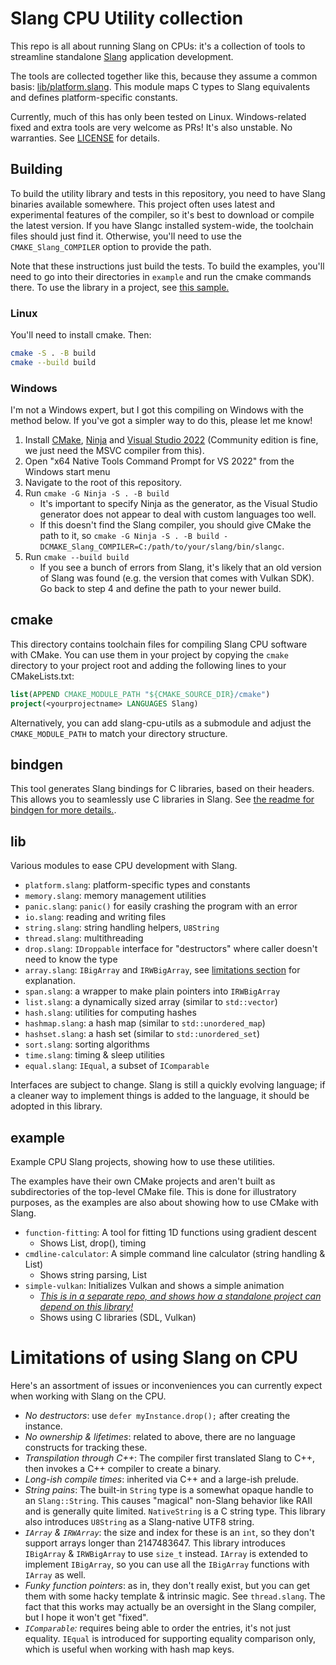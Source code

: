Slang CPU Utility collection
============================

This repo is all about running Slang on CPUs: it's a collection of tools to
streamline standalone [Slang](https://github.com/shader-slang/slang) application
development.

The tools are collected together like this, because they assume a common basis:
[lib/platform.slang](`platform.slang`). This module maps C types to Slang
equivalents and defines platform-specific constants.

Currently, much of this has only been tested on Linux. Windows-related fixed and
extra tools are very welcome as PRs! It's also unstable. No warranties. See
[LICENSE](LICENSE) for details.

## Building

To build the utility library and tests in this repository, you need to have Slang binaries available somewhere.
This project often uses latest and experimental features of the compiler, so it's best to download or compile the latest version.
If you have Slangc installed system-wide, the toolchain files should just find it.
Otherwise, you'll need to use the `CMAKE_Slang_COMPILER` option to provide the path.

Note that these instructions just build the tests. To build the examples, you'll
need to go into their directories in `example` and run the cmake commands there.
To use the library in a project, see [this sample.](https://github.com/juliusikkala/slang-simple-vulkan)

### Linux

You'll need to install cmake. Then:

```sh
cmake -S . -B build
cmake --build build
```

### Windows

I'm not a Windows expert, but I got this compiling on Windows with the method below. If you've got a simpler way to do this, please let me know!

1. Install [CMake](https://cmake.org), [Ninja](https://ninja-build.org) and [Visual Studio 2022](https://visualstudio.microsoft.com/vs/) (Community edition is fine, we just need the MSVC compiler from this).
2. Open "x64 Native Tools Command Prompt for VS 2022" from the Windows start menu
3. Navigate to the root of this repository.
4. Run `cmake -G Ninja -S . -B build` 
    - It's important to specify Ninja as the generator, as the Visual Studio generator does not appear to deal with custom languages too well.
    - If this doesn't find the Slang compiler, you should give CMake the path to it, so `cmake -G Ninja -S . -B build -DCMAKE_Slang_COMPILER=C:/path/to/your/slang/bin/slangc`.
5. Run `cmake --build build`
    - If you see a bunch of errors from Slang, it's likely that an old version of Slang was found (e.g. the version that comes with Vulkan SDK). Go back to step 4 and define the path to your newer build.

## cmake

This directory contains toolchain files for compiling Slang CPU software with
CMake. You can use them in your project by copying the `cmake` directory to your
project root and adding the following lines to your CMakeLists.txt:

```cmake
list(APPEND CMAKE_MODULE_PATH "${CMAKE_SOURCE_DIR}/cmake")
project(<yourprojectname> LANGUAGES Slang)
```

Alternatively, you can add slang-cpu-utils as a submodule and adjust the
`CMAKE_MODULE_PATH` to match your directory structure.

## bindgen

This tool generates Slang bindings for C libraries, based on their headers. This
allows you to seamlessly use C libraries in Slang. See [the readme for bindgen
for more details.](bindgen/README.md).

## lib

Various modules to ease CPU development with Slang.

* `platform.slang`: platform-specific types and constants
* `memory.slang`: memory management utilities
* `panic.slang`: `panic()` for easily crashing the program with an error
* `io.slang`: reading and writing files
* `string.slang`: string handling helpers, `U8String`
* `thread.slang`: multithreading
* `drop.slang`: `IDroppable` interface for "destructors" where caller doesn't need to know the type
* `array.slang`: `IBigArray` and `IRWBigArray`, see [limitations section](#limitations-of-using-slang-on-cpu) for explanation.
* `span.slang`: a wrapper to make plain pointers into `IRWBigArray`
* `list.slang`: a dynamically sized array (similar to `std::vector`)
* `hash.slang`: utilities for computing hashes
* `hashmap.slang`: a hash map (similar to `std::unordered_map`)
* `hashset.slang`: a hash set (similar to `std::unordered_set`)
* `sort.slang`: sorting algorithms
* `time.slang`: timing & sleep utilities
* `equal.slang`: `IEqual`, a subset of `IComparable`

Interfaces are subject to change. Slang is still a quickly evolving language; if
a cleaner way to implement things is added to the language, it should be adopted
in this library.

## example

Example CPU Slang projects, showing how to use these utilities.

The examples have their own CMake projects and aren't built as subdirectories of
the top-level CMake file. This is done for illustratory purposes, as the
examples are also about showing how to use CMake with Slang.

* `function-fitting`: A tool for fitting 1D functions using gradient descent
    - Shows List<T>, drop(), timing
* `cmdline-calculator`: A simple command line calculator (string handling & List)
    - Shows string parsing, List<T>
* `simple-vulkan`: Initializes Vulkan and shows a simple animation
    - [*This is in a separate repo, and shows how a standalone project can depend on this library!*](https://github.com/juliusikkala/slang-simple-vulkan)
    - Shows using C libraries (SDL, Vulkan)

# Limitations of using Slang on CPU

Here's an assortment of issues or inconveniences you can currently expect when
working with Slang on the CPU.

* *No destructors*: use `defer myInstance.drop();` after creating the instance.
* *No ownership & lifetimes*: related to above, there are no language constructs for tracking these.
* *Transpilation through C++*: The compiler first translated Slang to C++, then invokes a C++ compiler to create a binary.
* *Long-ish compile times*: inherited via C++ and a large-ish prelude.
* *String pains*: The built-in `String` type is a somewhat opaque handle to an `Slang::String`. This causes "magical" non-Slang behavior like RAII and is generally quite limited. `NativeString` is a C string type. This library also introduces `U8String` as a Slang-native UTF8 string.
* *`IArray` & `IRWArray`*: the size and index for these is an `int`, so they don't support arrays longer than 2147483647. This library introduces `IBigArray` & `IRWBigArray` to use `size_t` instead. `IArray` is extended to implement `IBigArray`, so you can use all the `IBigArray` functions with `IArray` as well.
* *Funky function pointers*: as in, they don't really exist, but you can get them with some hacky template & intrinsic magic. See `thread.slang`. The fact that this works may actually be an oversight in the Slang compiler, but I hope it won't get "fixed".
* *`IComparable`:* requires being able to order the entries, it's not just equality. `IEqual` is introduced for supporting equality comparison only, which is useful when working with hash map keys.
